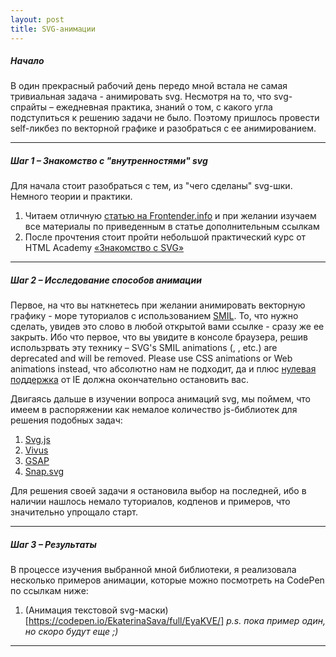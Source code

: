 ```yaml
---
layout: post
title: SVG-анимации
---
```


  ##### Начало
  
  В один прекрасный рабочий день передо мной встала не самая тривиальная задача - анимировать svg.
  Несмотря на то, что svg-спрайты – ежедневная практика, знаний о том, с какого угла подступиться к решению задачи не было. Поэтому пришлось провести self-ликбез по векторной графике и разобраться с ее анимированием.
  
--- 
  
  ##### Шаг 1 – Знакомство с "внутренностями" svg
  
  Для начала стоит разобраться с тем, из "чего сделаны" svg-шки. Немного теории и практики.
  
  1. Читаем отличную [статью на Frontender.info](http://frontender.info/using-svg/http://frontender.info/using-svg/) и при желании изучаем все материалы по приведенным в статье дополнительным ссылкам
  2. После прочтения стоит пройти небольшой практический курс от HTML Academy [«Знакомство с SVG»](https://htmlacademy.ru/courses/130) 
  
---
  
  ##### Шаг 2 – Исследование способов анимации
               
  Первое, на что вы наткнетесь при желании анимировать векторную графику - море туториалов с использованием [SMIL](https://ru.wikipedia.org/wiki/SMIL). То, что нужно сделать, увидев это слово в любой открытой вами ссылке - сразу же ее закрыть. 
  Ибо что первое, что вы увидите в консоле браузера, решив использрвать эту технику – SVG's SMIL animations (<animate>, <set>, etc.) are deprecated and will be removed. Please use CSS animations or Web animations instead, что абсолютно нам не подходит, 
  да и плюс [нулевая поддержка](http://caniuse.com/#feat=svg-smil) от IE должна окончательно остановить вас.
  
  Двигаясь дальше в изучении вопроса анимаций svg, мы поймем, что имеем в распоряжении как немалое количество js-библиотек для решения подобных задач:
  
  1. [Svg.js](http://svgjs.com/)
  2. [Vivus](https://maxwellito.github.io/vivus/https://maxwellito.github.io/vivus/)
  3. [GSAP](http://greensock.com/gsap)
  4. [Snap.svg](http://snapsvg.io/)
  
  Для решения своей задачи я остановила выбор на последней, ибо в наличии нашлось немало туториалов, кодпенов и примеров, что значительно упрощало старт.
   
---

  ##### Шаг 3 – Результаты
  
  В процессе изучения выбранной мной библиотеки, я реализовала несколько примеров анимации, которые можно посмотреть на CodePen по ссылкам ниже:
   
  1. (Анимация текстовой svg-маски)[https://codepen.io/EkaterinaSava/full/EyaKVE/]
  _p.s. пока пример один, но скоро будут еще ;)_
  
---
